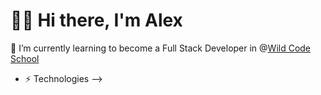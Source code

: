 # 👋🧎 Hi there, I'm Alex  

🌱 I’m currently learning to become a Full Stack Developer in @[Wild Code School](https://www.wildcodeschool.com/)

- ⚡ Technologies
-->
